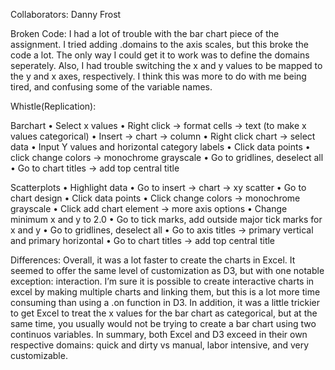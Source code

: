 Collaborators: Danny Frost

Broken Code: I had a lot of trouble with the bar chart piece of the assignment. I tried adding .domains to the axis scales, but this broke the code a lot. The only way I could get it to work was to define the domains seperately. Also, I had trouble switching the x and y values to be mapped to the y and x axes, respectively. I think this was more to do with me being tired, and confusing some of the variable names. 


Whistle(Replication):

Barchart
	•	Select x values
	•	Right click -> format cells -> text (to make x values categorical)
	•	Insert -> chart -> column
	•	Right click chart -> select data
	•	Input Y values and horizontal category labels
	•	Click data points
	•	click change colors -> monochrome grayscale
	•	Go to gridlines, deselect all
	•	Go to chart titles -> add top central title

Scatterplots
	•	Highlight data
	•	Go to insert -> chart -> xy scatter
	•	Go to chart design
	•	Click data points
	•	Click change colors -> monochrome grayscale
	•	Click add chart element -> more axis options
	•	Change minimum x and y to 2.0
	•	Go to tick marks, add outside major tick marks for x and y
	•	Go to gridlines, deselect all
	•	Go to axis titles -> primary vertical and primary horizontal
	•	Go to chart titles -> add top central title

Differences:
Overall, it was a lot faster to create the charts in Excel. It seemed to offer the same level of customization as D3, but with one notable exception: interaction. I’m sure it is possible to create interactive charts in excel by making multiple charts and linking them, but this is a lot more time consuming than using a .on function in D3. In addition, it was a little trickier to get Excel to treat the x values for the bar chart as categorical, but at the same time, you usually would not be trying to create a bar chart using two continuos variables. In summary, both Excel and D3 exceed in their own respective domains: quick and dirty vs manual, labor intensive, and very customizable. 
